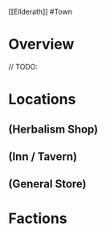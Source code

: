 [[Ellderath]] #Town

# Overview

// TODO: 

# Locations

## (Herbalism Shop)

## (Inn / Tavern)

## (General Store) 

# Factions
